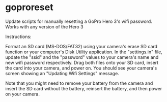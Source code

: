 # goproreset
Update scripts for manually resetting a GoPro Hero 3's wifi password.  Works with any version of the Hero 3

Instructions:

Format an SD card (MS-DOS/FAT32) using your camera's erase SD card function or your computer's Disk Utility application.  In the "settings.in" file, update the "ssid" and the "password" values to your camera's name and new wifi password respectively.  Drag both files onto your SD card, insert the card into your camera, and power on.  You should see your camera's screen showing an "Updating Wifi Settings" message.

Note that you might need to remove your battery from the camera and insert the SD card without the battery, reinsert the battery, and then power on your camera.